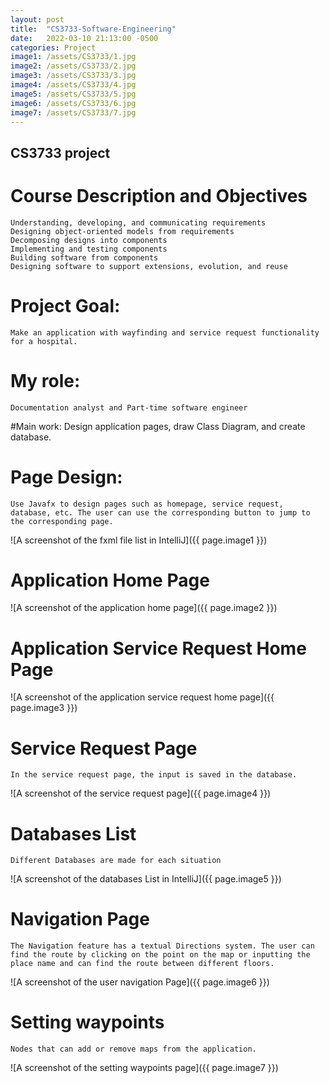 ```yaml
---
layout: post
title:  "CS3733-Software-Engineering"
date:   2022-03-10 21:13:00 -0500
categories: Project
image1: /assets/CS3733/1.jpg
image2: /assets/CS3733/2.jpg
image3: /assets/CS3733/3.jpg
image4: /assets/CS3733/4.jpg
image5: /assets/CS3733/5.jpg
image6: /assets/CS3733/6.jpg
image7: /assets/CS3733/7.jpg
---
```

## CS3733 project

# Course Description and Objectives
    Understanding, developing, and communicating requirements
    Designing object-oriented models from requirements
    Decomposing designs into components
    Implementing and testing components
    Building software from components
    Designing software to support extensions, evolution, and reuse

# Project Goal: 
    Make an application with wayfinding and service request functionality for a hospital.

# My role: 
    Documentation analyst and Part-time software engineer

#Main work: 
    Design application pages, draw Class Diagram, and create database.

# Page Design: 
    Use Javafx to design pages such as homepage, service request, database, etc. The user can use the corresponding button to jump to the corresponding page.

![A screenshot of the fxml file list in IntelliJ]({{ page.image1 }})

# Application Home Page

![A screenshot of the application home page]({{ page.image2 }})

# Application Service Request Home Page

![A screenshot of the application service request home page]({{ page.image3 }})

# Service Request Page
    In the service request page, the input is saved in the database.

![A screenshot of the service request page]({{ page.image4 }})

# Databases List
    Different Databases are made for each situation

![A screenshot of the databases List in IntelliJ]({{ page.image5 }})

# Navigation Page
    The Navigation feature has a textual Directions system. The user can find the route by clicking on the point on the map or inputting the place name and can find the route between different floors.

![A screenshot of the user navigation Page]({{ page.image6 }})

# Setting waypoints
    Nodes that can add or remove maps from the application.

![A screenshot of the setting waypoints page]({{ page.image7 }})